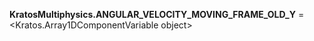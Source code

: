 **KratosMultiphysics.ANGULAR_VELOCITY_MOVING_FRAME_OLD_Y** =
<Kratos.Array1DComponentVariable object>

